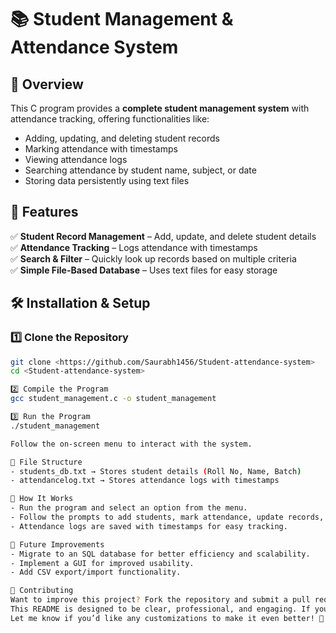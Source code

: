 # 📚 Student Management & Attendance System

## 🌟 Overview
This C program provides a **complete student management system** with attendance tracking, offering functionalities like:
- Adding, updating, and deleting student records
- Marking attendance with timestamps
- Viewing attendance logs
- Searching attendance by student name, subject, or date
- Storing data persistently using text files

## 🚀 Features
✅ **Student Record Management** – Add, update, and delete student details  
✅ **Attendance Tracking** – Logs attendance with timestamps  
✅ **Search & Filter** – Quickly look up records based on multiple criteria  
✅ **Simple File-Based Database** – Uses text files for easy storage  

## 🛠 Installation & Setup
### 1️⃣ Clone the Repository
```sh
git clone <https://github.com/Saurabh1456/Student-attendance-system>
cd <Student-attendance-system>

2️⃣ Compile the Program
gcc student_management.c -o student_management

3️⃣ Run the Program
./student_management

Follow the on-screen menu to interact with the system.

📂 File Structure
- students_db.txt → Stores student details (Roll No, Name, Batch)
- attendancelog.txt → Stores attendance logs with timestamps

🔎 How It Works
- Run the program and select an option from the menu.
- Follow the prompts to add students, mark attendance, update records, or search logs.
- Attendance logs are saved with timestamps for easy tracking.

🚀 Future Improvements
- Migrate to an SQL database for better efficiency and scalability.
- Implement a GUI for improved usability.
- Add CSV export/import functionality.

🤝 Contributing
Want to improve this project? Fork the repository and submit a pull request. Contributions are always welcome!
This README is designed to be clear, professional, and engaging. If you want any tweaks, just let me know! 🚀💡
Let me know if you’d like any customizations to make it even better! 🎯
